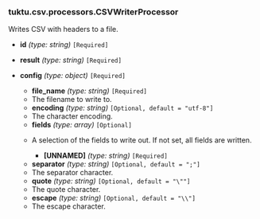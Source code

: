 ### tuktu.csv.processors.CSVWriterProcessor
Writes CSV with headers to a file.

  * **id** *(type: string)* `[Required]`

  * **result** *(type: string)* `[Required]`

  * **config** *(type: object)* `[Required]`

    * **file_name** *(type: string)* `[Required]`
    - The filename to write to.

    * **encoding** *(type: string)* `[Optional, default = "utf-8"]`
    - The character encoding.

    * **fields** *(type: array)* `[Optional]`
    - A selection of the fields to write out. If not set, all fields are written.

      * **[UNNAMED]** *(type: string)* `[Required]`

    * **separator** *(type: string)* `[Optional, default = ";"]`
    - The separator character.

    * **quote** *(type: string)* `[Optional, default = "\""]`
    - The quote character.

    * **escape** *(type: string)* `[Optional, default = "\\"]`
    - The escape character.

